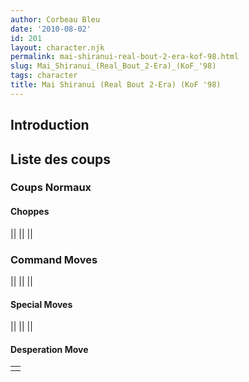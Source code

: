 ```yaml
---
author: Corbeau Bleu
date: '2010-08-02'
id: 201
layout: character.njk
permalink: mai-shiranui-real-bout-2-era-kof-98.html
slug: Mai_Shiranui_(Real_Bout_2-Era)_(KoF_'98)
tags: character
title: Mai Shiranui (Real Bout 2-Era) (KoF '98)
---
```


## Introduction

## Liste des coups

### Coups Normaux

#### Choppes

||
||
||

### Command Moves

||
||
||

#### Special Moves

||
||
||

#### Desperation Move

|     |
|-----|
|     |